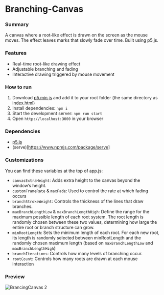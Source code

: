 # Branching-Canvas

### Summary
A canvas where a root-like effect is drawn on the screen as the mouse moves. The effect leaves marks that slowly fade over time. Built using p5.js.

### Features
- Real-time root-like drawing effect
- Adjustable branching and fading
- Interactive drawing triggered by mouse movement

### How to run
1. Download [p5.min.js](https://p5js.org/download/) and add it to your root folder (the same directory as index.html)
2. Install dependencies: `npm i`
3. Start the development server: `npm run start`
4. Open `http://localhost:3000` in your browser

### Dependencies
- [p5.js](https://p5js.org/)
- (serve)[https://www.npmjs.com/package/serve]

### Customizations
You can find these variables at the top of app.js:
- `canvasExtraHeight`: Adds extra height to the canvas beyond the window’s height.
- `customFrameRate` & `maxFade`: Used to control the rate at which fading occurs
-  `branchStrokeWeight`: Controls the thickness of the lines that draw branches.
-  `maxBranchLengthLow` & `maxBranchLengthHigh`: Define the range for the maximum possible length of each root system. The root length is randomly chosen between these two values, determining how large the entire root or branch structure can grow.
- `minRootLength`: Sets the minimum length of each root. For each new root, its length is randomly selected between minRootLength and the randomly chosen maximum length (based on `maxBranchLengthLow` and `maxBranchLengthHigh`)
- `branchIterations`: Controls how many levels of branching occur.
- `rootCount`: Controls how many roots are drawn at each mouse interaction

### Preview
![BrancingCanvas 2](https://github.com/user-attachments/assets/4eda4ba9-9d7d-4576-8d17-74a6785ea722)
